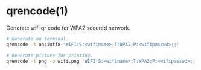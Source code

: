 # qrencode(1)

Generate wifi qr code for WPA2 secured network.
```sh
# Generate on terminal.
qrencode -t ansiutf8 'WIFI:S:<wifiname>;T:WPA2;P:<wifipasswd>;;'

# Generate picture for printing.
qrencode -t png -o wifi.png 'WIFI:S:<wifiname>;T:WPA2;P:<wifipasswd>;;'
```
